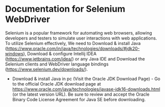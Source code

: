 # Documentation for Selenium WebDriver 
Selenium is a popular framework for automating web browsers, allowing developers and testers to simulate user interactions with web applications. To utilize Selenium effectively, We need to Download & install Java (https://www.oracle.com/in/java/technologies/downloads/#jdk20-windows), Download & configure Intellij IDEA (https://www.jetbrains.com/idea/) or any Java IDE and  Download the Selenium clients and WebDriver language bindings (https://www.selenium.dev/downloads/).

* Download & install Java in pc (Visit the Oracle JDK Download Page) - Go to the official Oracle JDK download page at https://www.oracle.com/java/technologies/javase-jdk16-downloads.html (or the latest version URL). Be sure to review and accept the Oracle Binary Code License Agreement for Java SE before downloading.
  


